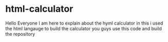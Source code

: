 # html-calculator
Hello Everyone 
I am here to explain about the hyml calculator
in this i used the html langauge to build the calculator
you guys use this code and build the repository


